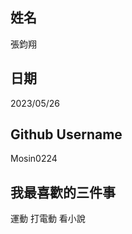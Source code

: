 姓名
----
張鈞翔

日期
----
2023/05/26

Github Username
---------------
Mosin0224

我最喜歡的三件事
---------------
運動 打電動 看小說